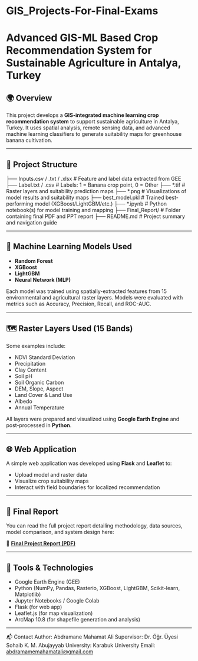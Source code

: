 # GIS_Projects-For-Final-Exams

# Advanced GIS-ML Based Crop Recommendation System for Sustainable Agriculture in Antalya, Turkey

## 🌍 Overview

This project develops a **GIS-integrated machine learning crop recommendation system** to support sustainable agriculture in Antalya, Turkey. It uses spatial analysis, remote sensing data, and advanced machine learning classifiers to generate suitability maps for greenhouse banana cultivation.

---

## 📁 Project Structure

├── Inputs.csv / .txt / .xlsx # Feature and label data extracted from GEE
├── Label.txt / .csv # Labels: 1 = Banana crop point, 0 = Other
├── *.tif # Raster layers and suitability prediction maps
├── *.png # Visualizations of model results and suitability maps
├── best_model.pkl # Trained best-performing model (XGBoost/LightGBM/etc.)
├── *.ipynb # Python notebook(s) for model training and mapping
├── Final_Report/ # Folder containing final PDF and PPT report
├── README.md # Project summary and navigation guide


---

## 🧪 Machine Learning Models Used

- **Random Forest**
- **XGBoost**
- **LightGBM**
- **Neural Network (MLP)**

Each model was trained using spatially-extracted features from 15 environmental and agricultural raster layers. Models were evaluated with metrics such as Accuracy, Precision, Recall, and ROC-AUC.

---

## 🗺️ Raster Layers Used (15 Bands)

Some examples include:
- NDVI Standard Deviation
- Precipitation
- Clay Content
- Soil pH
- Soil Organic Carbon
- DEM, Slope, Aspect
- Land Cover & Land Use
- Albedo
- Annual Temperature

All layers were prepared and visualized using **Google Earth Engine** and post-processed in **Python**.

---

## 🌐 Web Application

A simple web application was developed using **Flask** and **Leaflet** to:
- Upload model and raster data
- Visualize crop suitability maps
- Interact with field boundaries for localized recommendation

---

## 📄 Final Report

You can read the full project report detailing methodology, data sources, model comparison, and system design here:

📎 [**Final Project Report (PDF)**]([https://github.com/abdramanemhtali/GIS_Projects-For-Final-Exams/blob/main/Projects%20For%20Final%20Exams/Final_Report/Final_Exam_Projects_A1.pdf])

---

## 🔧 Tools & Technologies

- Google Earth Engine (GEE)
- Python (NumPy, Pandas, Rasterio, XGBoost, LightGBM, Scikit-learn, Matplotlib)
- Jupyter Notebooks / Google Colab
- Flask (for web app)
- Leaflet.js (for map visualization)
- ArcMap 10.8 (for shapefile generation and analysis)

---


📬 Contact
Author: Abdramane Mahamat Ali
Supervisor: Dr. Öğr. Üyesi Sohaib K. M. Abujayyab
University: Karabuk University
Email: abdramamemahamatali@gmail.com


